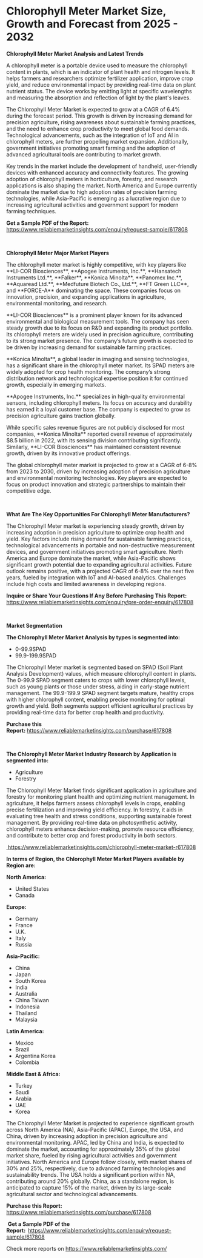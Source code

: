 <p><h1>Chlorophyll Meter Market Size, Growth and Forecast from 2025 - 2032</h1></p><p><strong>Chlorophyll Meter Market Analysis and Latest Trends</strong></p>
<p><p>A chlorophyll meter is a portable device used to measure the chlorophyll content in plants, which is an indicator of plant health and nitrogen levels. It helps farmers and researchers optimize fertilizer application, improve crop yield, and reduce environmental impact by providing real-time data on plant nutrient status. The device works by emitting light at specific wavelengths and measuring the absorption and reflection of light by the plant's leaves.</p><p>The Chlorophyll Meter Market is expected to grow at a CAGR of 6.4% during the forecast period. This growth is driven by increasing demand for precision agriculture, rising awareness about sustainable farming practices, and the need to enhance crop productivity to meet global food demands. Technological advancements, such as the integration of IoT and AI in chlorophyll meters, are further propelling market expansion. Additionally, government initiatives promoting smart farming and the adoption of advanced agricultural tools are contributing to market growth.</p><p>Key trends in the market include the development of handheld, user-friendly devices with enhanced accuracy and connectivity features. The growing adoption of chlorophyll meters in horticulture, forestry, and research applications is also shaping the market. North America and Europe currently dominate the market due to high adoption rates of precision farming technologies, while Asia-Pacific is emerging as a lucrative region due to increasing agricultural activities and government support for modern farming techniques.</p></p>
<p><strong>Get a Sample PDF of the Report:&nbsp;</strong> <a href="https://www.reliablemarketinsights.com/enquiry/request-sample/617808?utm_campaign=1166&utm_medium=2&utm_source=Github&utm_content=ia&utm_term=20012025&utm_id=chlorophyll-meter">https://www.reliablemarketinsights.com/enquiry/request-sample/617808</a></p>
<p>&nbsp;</p>
<p><strong>Chlorophyll Meter Major Market Players</strong></p>
<p><p>The chlorophyll meter market is highly competitive, with key players like **LI-COR Biosciences**, **Apogee Instruments, Inc.**, **Hansatech Instruments Ltd.**, **Falker**, **Konica Minolta**, **Panomex Inc.**, **Aquaread Ltd.**, **Medfuture Biotech Co., Ltd.**, **FT Green LLC**, and **FORCE-A** dominating the space. These companies focus on innovation, precision, and expanding applications in agriculture, environmental monitoring, and research.</p><p>**LI-COR Biosciences** is a prominent player known for its advanced environmental and biological measurement tools. The company has seen steady growth due to its focus on R&D and expanding its product portfolio. Its chlorophyll meters are widely used in precision agriculture, contributing to its strong market presence. The company’s future growth is expected to be driven by increasing demand for sustainable farming practices.</p><p>**Konica Minolta**, a global leader in imaging and sensing technologies, has a significant share in the chlorophyll meter market. Its SPAD meters are widely adopted for crop health monitoring. The company’s strong distribution network and technological expertise position it for continued growth, especially in emerging markets.</p><p>**Apogee Instruments, Inc.** specializes in high-quality environmental sensors, including chlorophyll meters. Its focus on accuracy and durability has earned it a loyal customer base. The company is expected to grow as precision agriculture gains traction globally.</p><p>While specific sales revenue figures are not publicly disclosed for most companies, **Konica Minolta** reported overall revenue of approximately $8.5 billion in 2022, with its sensing division contributing significantly. Similarly, **LI-COR Biosciences** has maintained consistent revenue growth, driven by its innovative product offerings.</p><p>The global chlorophyll meter market is projected to grow at a CAGR of 6-8% from 2023 to 2030, driven by increasing adoption of precision agriculture and environmental monitoring technologies. Key players are expected to focus on product innovation and strategic partnerships to maintain their competitive edge.</p></p>
<p>&nbsp;</p>
<p><strong>What Are The Key Opportunities For Chlorophyll Meter Manufacturers?</strong></p>
<p><p>The Chlorophyll Meter market is experiencing steady growth, driven by increasing adoption in precision agriculture to optimize crop health and yield. Key factors include rising demand for sustainable farming practices, technological advancements in portable and non-destructive measurement devices, and government initiatives promoting smart agriculture. North America and Europe dominate the market, while Asia-Pacific shows significant growth potential due to expanding agricultural activities. Future outlook remains positive, with a projected CAGR of 6-8% over the next five years, fueled by integration with IoT and AI-based analytics. Challenges include high costs and limited awareness in developing regions.</p></p>
<p><strong>Inquire or Share Your Questions If Any Before Purchasing This Report:</strong> <a href="https://www.reliablemarketinsights.com/enquiry/pre-order-enquiry/617808?utm_campaign=1166&utm_medium=2&utm_source=Github&utm_content=ia&utm_term=20012025&utm_id=chlorophyll-meter">https://www.reliablemarketinsights.com/enquiry/pre-order-enquiry/617808</a></p>
<p>&nbsp;</p>
<p><strong>Market Segmentation</strong></p>
<p><strong>The Chlorophyll Meter Market Analysis by types is segmented into:</strong></p>
<p><ul><li>0-99.9SPAD</li><li>99.9-199.9SPAD</li></ul></p>
<p><p>The Chlorophyll Meter market is segmented based on SPAD (Soil Plant Analysis Development) values, which measure chlorophyll content in plants. The 0-99.9 SPAD segment caters to crops with lower chlorophyll levels, such as young plants or those under stress, aiding in early-stage nutrient management. The 99.9-199.9 SPAD segment targets mature, healthy crops with higher chlorophyll content, enabling precise monitoring for optimal growth and yield. Both segments support efficient agricultural practices by providing real-time data for better crop health and productivity.</p></p>
<p><strong>Purchase this Report:&nbsp;</strong><a href="https://www.reliablemarketinsights.com/purchase/617808?utm_campaign=1166&utm_medium=2&utm_source=Github&utm_content=ia&utm_term=20012025&utm_id=chlorophyll-meter">https://www.reliablemarketinsights.com/purchase/617808</a></p>
<p>&nbsp;</p>
<p><strong>The Chlorophyll Meter Market Industry Research by Application is segmented into:</strong></p>
<p><ul><li>Agriculture</li><li>Forestry</li></ul></p>
<p><p>The Chlorophyll Meter Market finds significant application in agriculture and forestry for monitoring plant health and optimizing nutrient management. In agriculture, it helps farmers assess chlorophyll levels in crops, enabling precise fertilization and improving yield efficiency. In forestry, it aids in evaluating tree health and stress conditions, supporting sustainable forest management. By providing real-time data on photosynthetic activity, chlorophyll meters enhance decision-making, promote resource efficiency, and contribute to better crop and forest productivity in both sectors.</p></p>
<p><a href="https://www.reliablemarketinsights.com/chlorophyll-meter-market-r617808?utm_campaign=1166&utm_medium=2&utm_source=Github&utm_content=ia&utm_term=20012025&utm_id=chlorophyll-meter">&nbsp;https://www.reliablemarketinsights.com/chlorophyll-meter-market-r617808</a></p>
<p><strong>In terms of Region, the Chlorophyll Meter Market Players available by Region are:</strong></p>
<p>
    <p> <strong> North America: </strong>
        <ul>
            <li>United States</li>
            <li>Canada</li>
        </ul>
        </p> 
    <p> <strong> Europe: </strong>
        <ul>
            <li>Germany</li>
            <li>France</li>
            <li>U.K.</li>
            <li>Italy</li>
            <li>Russia</li>
        </ul>
        </p> 
    <p> <strong> Asia-Pacific: </strong>
        <ul>
            <li>China</li>
            <li>Japan</li>
            <li>South Korea</li>
            <li>India</li>
            <li>Australia</li>
            <li>China Taiwan</li>
            <li>Indonesia</li>
            <li>Thailand</li>
            <li>Malaysia</li>
        </ul>
        </p> 
    <p> <strong> Latin America: </strong>
        <ul>
            <li>Mexico</li>
            <li>Brazil</li>
            <li>Argentina Korea</li>
            <li>Colombia</li>
        </ul>
        </p> 
    <p> <strong> Middle East & Africa: </strong>
        <ul>
            <li>Turkey</li>
            <li>Saudi</li>
            <li>Arabia</li>
            <li>UAE</li>
            <li>Korea</li>
        </ul>
    </p>
    </p>
<p><p>The Chlorophyll Meter Market is projected to experience significant growth across North America (NA), Asia-Pacific (APAC), Europe, the USA, and China, driven by increasing adoption in precision agriculture and environmental monitoring. APAC, led by China and India, is expected to dominate the market, accounting for approximately 35% of the global market share, fueled by rising agricultural activities and government initiatives. North America and Europe follow closely, with market shares of 30% and 25%, respectively, due to advanced farming technologies and sustainability trends. The USA holds a significant portion within NA, contributing around 20% globally. China, as a standalone region, is anticipated to capture 15% of the market, driven by its large-scale agricultural sector and technological advancements.</p></p>
<p><strong>Purchase this Report: </strong><a href="https://www.reliablemarketinsights.com/purchase/617808?utm_campaign=1166&utm_medium=2&utm_source=Github&utm_content=ia&utm_term=20012025&utm_id=chlorophyll-meter">https://www.reliablemarketinsights.com/purchase/617808</a></p>
<p>&nbsp;<strong>Get a Sample PDF of the Report:&nbsp;&nbsp;</strong><a href="https://www.reliablemarketinsights.com/enquiry/request-sample/617808?utm_campaign=1166&utm_medium=2&utm_source=Github&utm_content=ia&utm_term=20012025&utm_id=chlorophyll-meter">https://www.reliablemarketinsights.com/enquiry/request-sample/617808</a></p>
<p><strong></strong></p>
<p>Check more reports on <a href="https://www.reliablemarketinsights.com/?utm_campaign=1166&utm_medium=2&utm_source=Github&utm_content=ia&utm_term=20012025&utm_id=chlorophyll-meter">https://www.reliablemarketinsights.com/</a></p>